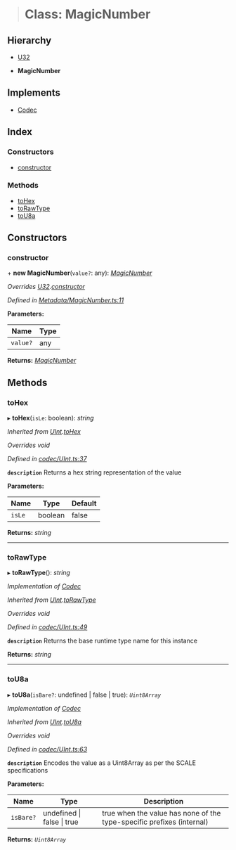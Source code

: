 > # Class: MagicNumber

## Hierarchy

  * [U32](_primitive_u32_.u32.md)

  * **MagicNumber**

## Implements

* [Codec](../interfaces/_types_.codec.md)

## Index

### Constructors

* [constructor](_metadata_magicnumber_.magicnumber.md#constructor)

### Methods

* [toHex](_metadata_magicnumber_.magicnumber.md#tohex)
* [toRawType](_metadata_magicnumber_.magicnumber.md#torawtype)
* [toU8a](_metadata_magicnumber_.magicnumber.md#tou8a)

## Constructors

###  constructor

\+ **new MagicNumber**(`value?`: any): *[MagicNumber](_metadata_magicnumber_.magicnumber.md)*

*Overrides [U32](_primitive_u32_.u32.md).[constructor](_primitive_u32_.u32.md#constructor)*

*Defined in [Metadata/MagicNumber.ts:11](https://github.com/polkadot-js/api/blob/604812d/packages/types/src/Metadata/MagicNumber.ts#L11)*

**Parameters:**

Name | Type |
------ | ------ |
`value?` | any |

**Returns:** *[MagicNumber](_metadata_magicnumber_.magicnumber.md)*

## Methods

###  toHex

▸ **toHex**(`isLe`: boolean): *string*

*Inherited from [UInt](_codec_uint_.uint.md).[toHex](_codec_uint_.uint.md#tohex)*

*Overrides void*

*Defined in [codec/UInt.ts:37](https://github.com/polkadot-js/api/blob/604812d/packages/types/src/codec/UInt.ts#L37)*

**`description`** Returns a hex string representation of the value

**Parameters:**

Name | Type | Default |
------ | ------ | ------ |
`isLe` | boolean | false |

**Returns:** *string*

___

###  toRawType

▸ **toRawType**(): *string*

*Implementation of [Codec](../interfaces/_types_.codec.md)*

*Inherited from [UInt](_codec_uint_.uint.md).[toRawType](_codec_uint_.uint.md#torawtype)*

*Overrides void*

*Defined in [codec/UInt.ts:49](https://github.com/polkadot-js/api/blob/604812d/packages/types/src/codec/UInt.ts#L49)*

**`description`** Returns the base runtime type name for this instance

**Returns:** *string*

___

###  toU8a

▸ **toU8a**(`isBare?`: undefined | false | true): *`Uint8Array`*

*Implementation of [Codec](../interfaces/_types_.codec.md)*

*Inherited from [UInt](_codec_uint_.uint.md).[toU8a](_codec_uint_.uint.md#tou8a)*

*Overrides void*

*Defined in [codec/UInt.ts:63](https://github.com/polkadot-js/api/blob/604812d/packages/types/src/codec/UInt.ts#L63)*

**`description`** Encodes the value as a Uint8Array as per the SCALE specifications

**Parameters:**

Name | Type | Description |
------ | ------ | ------ |
`isBare?` | undefined \| false \| true | true when the value has none of the type-specific prefixes (internal)  |

**Returns:** *`Uint8Array`*